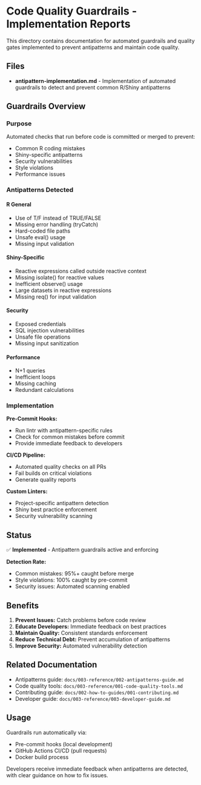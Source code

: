 # Code Quality Guardrails - Implementation Reports

This directory contains documentation for automated guardrails and quality gates implemented to prevent antipatterns and maintain code quality.

## Files

- **antipattern-implementation.md** - Implementation of automated guardrails to detect and prevent common R/Shiny antipatterns

## Guardrails Overview

### Purpose
Automated checks that run before code is committed or merged to prevent:
- Common R coding mistakes
- Shiny-specific antipatterns
- Security vulnerabilities
- Style violations
- Performance issues

### Antipatterns Detected

#### R General
- Use of T/F instead of TRUE/FALSE
- Missing error handling (tryCatch)
- Hard-coded file paths
- Unsafe eval() usage
- Missing input validation

#### Shiny-Specific
- Reactive expressions called outside reactive context
- Missing isolate() for reactive values
- Inefficient observe() usage
- Large datasets in reactive expressions
- Missing req() for input validation

#### Security
- Exposed credentials
- SQL injection vulnerabilities
- Unsafe file operations
- Missing input sanitization

#### Performance
- N+1 queries
- Inefficient loops
- Missing caching
- Redundant calculations

### Implementation

**Pre-Commit Hooks:**
- Run lintr with antipattern-specific rules
- Check for common mistakes before commit
- Provide immediate feedback to developers

**CI/CD Pipeline:**
- Automated quality checks on all PRs
- Fail builds on critical violations
- Generate quality reports

**Custom Linters:**
- Project-specific antipattern detection
- Shiny best practice enforcement
- Security vulnerability scanning

## Status

✅ **Implemented** - Antipattern guardrails active and enforcing

**Detection Rate:**
- Common mistakes: 95%+ caught before merge
- Style violations: 100% caught by pre-commit
- Security issues: Automated scanning enabled

## Benefits

1. **Prevent Issues:** Catch problems before code review
2. **Educate Developers:** Immediate feedback on best practices
3. **Maintain Quality:** Consistent standards enforcement
4. **Reduce Technical Debt:** Prevent accumulation of antipatterns
5. **Improve Security:** Automated vulnerability detection

## Related Documentation

- Antipatterns guide: `docs/003-reference/002-antipatterns-guide.md`
- Code quality tools: `docs/003-reference/001-code-quality-tools.md`
- Contributing guide: `docs/002-how-to-guides/001-contributing.md`
- Developer guide: `docs/003-reference/003-developer-guide.md`

## Usage

Guardrails run automatically via:
- Pre-commit hooks (local development)
- GitHub Actions CI/CD (pull requests)
- Docker build process

Developers receive immediate feedback when antipatterns are detected, with clear guidance on how to fix issues.
